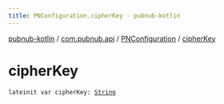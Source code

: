 ```yaml
---
title: PNConfiguration.cipherKey - pubnub-kotlin
---
```


[pubnub-kotlin](../../index.html) / [com.pubnub.api](../index.html) / [PNConfiguration](index.html) / [cipherKey](./cipher-key.html)

# cipherKey

`lateinit var cipherKey: `[`String`](https://kotlinlang.org/api/latest/jvm/stdlib/kotlin/-string/index.html)